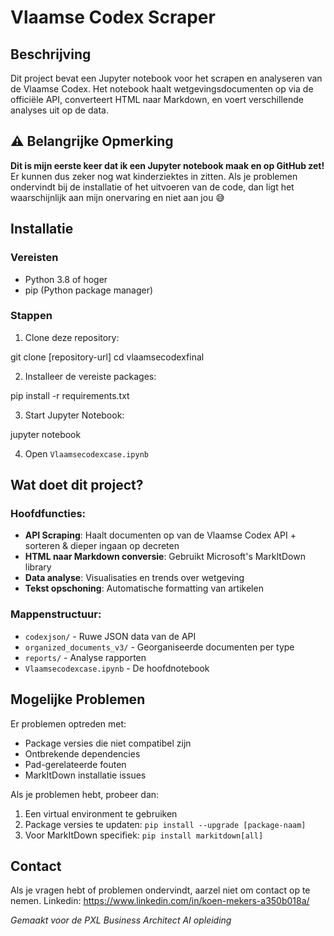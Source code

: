 # Vlaamse Codex Scraper

## Beschrijving
Dit project bevat een Jupyter notebook voor het scrapen en analyseren van de Vlaamse Codex. Het notebook haalt wetgevingsdocumenten op via de officiële API, converteert HTML naar Markdown, en voert verschillende analyses uit op de data.

## ⚠️ Belangrijke Opmerking
**Dit is mijn eerste keer dat ik een Jupyter notebook maak en op GitHub zet!** Er kunnen dus zeker nog wat kinderziektes in zitten. Als je problemen ondervindt bij de installatie of het uitvoeren van de code, dan ligt het waarschijnlijk aan mijn onervaring en niet aan jou 😅

## Installatie

### Vereisten
- Python 3.8 of hoger
- pip (Python package manager)

### Stappen
1. Clone deze repository:

git clone [repository-url]
cd vlaamsecodexfinal


2. Installeer de vereiste packages:

pip install -r requirements.txt


3. Start Jupyter Notebook:

jupyter notebook


4. Open `Vlaamsecodexcase.ipynb`

## Wat doet dit project?

### Hoofdfuncties:
- **API Scraping**: Haalt documenten op van de Vlaamse Codex API + sorteren & dieper ingaan op decreten
- **HTML naar Markdown conversie**: Gebruikt Microsoft's MarkItDown library
- **Data analyse**: Visualisaties en trends over wetgeving
- **Tekst opschoning**: Automatische formatting van artikelen

### Mappenstructuur:
- `codexjson/` - Ruwe JSON data van de API
- `organized_documents_v3/` - Georganiseerde documenten per type
- `reports/` - Analyse rapporten
- `Vlaamsecodexcase.ipynb` - De hoofdnotebook

## Mogelijke Problemen
Er problemen optreden met:
- Package versies die niet compatibel zijn
- Ontbrekende dependencies
- Pad-gerelateerde fouten
- MarkItDown installatie issues

Als je problemen hebt, probeer dan:
1. Een virtual environment te gebruiken
2. Package versies te updaten: `pip install --upgrade [package-naam]`
3. Voor MarkItDown specifiek: `pip install markitdown[all]`

## Contact
Als je vragen hebt of problemen ondervindt, aarzel niet om contact op te nemen. 
Linkedin: https://www.linkedin.com/in/koen-mekers-a350b018a/

*Gemaakt voor de PXL Business Architect AI opleiding* 